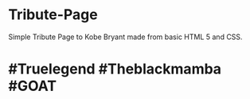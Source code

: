 # Tribute-Page

Simple Tribute Page to Kobe Bryant made from basic HTML 5 and CSS.
# #Truelegend #Theblackmamba #GOAT
